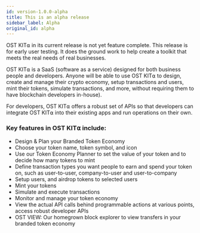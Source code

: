 ```yaml
---
id: version-1.0.0-alpha
title: This is an alpha release
sidebar_label: Alpha
original_id: alpha
---
```


OST KIT⍺ in its current release is not yet feature complete. This release is for early user testing. It does the ground work to help create a toolkit that meets the real needs of real businesses.

OST KIT⍺ is a SaaS (software as a service) designed for both business people and developers. Anyone will be able to use OST KIT⍺ to design, create and manage their crypto economy, setup transactions and users, mint their tokens, simulate transactions, and more, without requiring them to have blockchain developers in-house).

For developers, OST KIT⍺ offers a robust set of APIs so that developers can integrate OST KIT⍺ into their existing apps and run operations on their own.

### Key features in OST KIT⍺ include:
* Design & Plan your Branded Token Economy 
* Choose your token name, token symbol, and icon
* Use our Token Economy Planner to set the value of your token and to decide how many tokens to mint
* Define transaction types you want people to earn and spend your token on, such as user-to-user, company-to-user and user-to-company
* Setup users, and airdrop tokens to selected users
* Mint your tokens
* Simulate and execute transactions 
* Monitor and manage your token economy
* View the actual API calls behind programmable actions at various points, access robust developer APIs
* OST VIEW: Our homegrown block explorer to view transfers in your branded token economy



